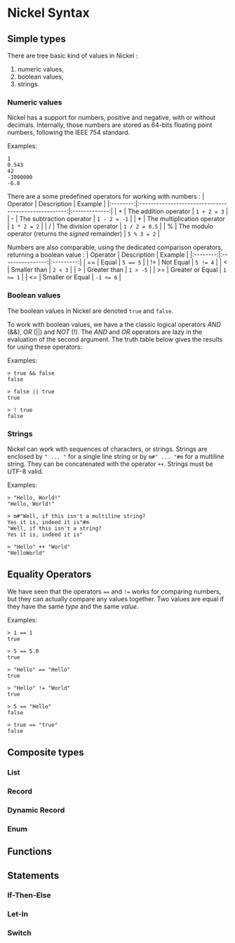 # Nickel Syntax

## Simple types

There are tree basic kind of values in Nickel : 
 1. numeric values, 
 2. boolean values,
 3. strings.
 
### Numeric values

Nickel has a support for numbers, positive and negative, with or without decimals.
Internally, those numbers are stored as 64-bits floating point numbers, following the IEEE 754 standard.

Examples:

```
1
0.543
42
-1000000
-6.8
```

There are a some predefined operators for working with numbers :
| Operator | Description                                          | Example       |
|:--------:|:----------------------------------------------------:|:-------------:|
| +        | The addition operator                                | `1 + 2 = 3`   |
| \-       | The subtraction operator                             | `1 - 2 = -1`  |
| *        | The multiplication operator                          | `1 * 2 = 2`   |
| /        | The division operator                                | `1 / 2 = 0.5` |
| %        | The modulo operator (returns the *signed* remainder) | `5 % 3 = 2`   |

Numbers are also comparable, using the dedicated comparison operators, returning a boolean value :
| Operator | Description      | Example   |
|:--------:|:----------------:|:---------:|
| ==       | Equal            | `5 == 5`  |
| !=       | Not Equal        | `5 != 4`  |
| <        | Smaller than     | `2 < 3`   |
| >        | Greater than     | `1 > -5`  |
| >=       | Greater or Equal | `1 >= 1`  |
| <=       | Smaller or Equal | `-1 <= 6` |


### Boolean values

The boolean values in Nickel are denoted `true` and `false`.

To work with boolean values, we have a the classic logical operators *AND* (&&), *OR* (||) and *NOT* (!).
The _AND_ and _OR_ operators are lazy in the evaluation of the second argument. The truth table below gives the results for using these operators:

Examples:
```
> true && false
false

> false || true
true

> ! true
false
```

### Strings

Nickel can work with sequences of characters, or strings. 
Strings are enclosed by `" ... "` for a single line string or by `m#" ... "#m` for a multiline string.
They can be concatenated with the operator `++`.
Strings must be UTF-8 valid.

Examples:
```
> "Hello, World!"
"Hello, World!"

> m#"Well, if this isn't a multiline string?
Yes it is, indeed it is"#m
"Well, if this isn't a string?
Yes it is, indeed it is"

> "Hello" ++ "World"
"HelloWorld"
```

## Equality Operators

We have seen that the operators `==` and `!=` works for comparing numbers, but they can actually compare any values together. Two values are equal if they have the same _type_ and the same _value_.

Examples:
```
> 1 == 1
true

> 5 == 5.0
true

> "Hello" == "Hello"
true

> "Hello" != "World"
true

> 5 == "Hello"
false

> true == "true"
false
```


## Composite types
<!-- TODO -->

### List
<!-- TODO -->

### Record
<!-- TODO -->

### Dynamic Record
<!-- TODO -->

### Enum
<!-- TODO -->

## Functions
<!-- TODO -->

## Statements

### If-Then-Else

### Let-In

### Switch

